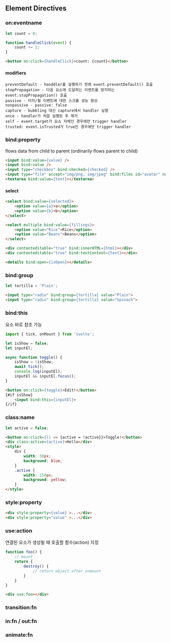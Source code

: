 ## Element Directives

### on:eventname

```js
let count = 0;

function handleClick(event) {
	count += 1;
}
```
```html
<button on:click={handleClick}>count: {count}</button>
```
#### modifiers
```
preventDefault - handdler를 실행하기 전에 event.preventDefault() 호출
stopPropagation - 다음 요소에 도달하는 이벤트를 방지하는 event.stopPropagation() 호출
passive - 터치/휠 이벤트에 대한 스크롤 성능 향상
nonpassive - passive: false
capture - bubbling 대신 capture에서 handler 실행
once - handler가 처음 실행된 후 제거
self - event.target가 요소 자체인 경우에만 trigger handler
trusted: event.isTrusted가 true인 경우에만 trigger handler
```

### bind:property
flows data from child to parent (ordinarily flows parent to child)

```html
<input bind:value={value} />
<input bind:value />
<input type="checkbox" bind:checked={checked} />
<input type="file" accept="img/png, img/jpeg" bind:files id="avatar" name="avatar" />
<textarea bind:value={text}></textarea>
```

#### select
```html
<select bind:value={selected}>
	<option value={a}>a</option>
	<option value={b}>b</option>
</select>
```

```html
<select multiple bind:value={fillings}>
	<option value="Rice">Rice</option>
	<option value="Beans">Beans</option>
</select>
```

```html
<div contenteditable="true" bind:innerHTML={html}></div>
<div contenteditable="true" bind:textContent={text}></div>
```

```html
<details bind:open={isOpen}></details>
```
### bind:group
```js
let tortilla = 'Plain';
```
```html
<input type="radio" bind:group={tortilla} value="Plain">
<input type="radio" bind:group={tortilla} value="Spinach">
```

### bind:this
요소 바로 참조 가능

```js
import { tick, onMount } from 'svelte';

let isShow = false;
let inputEl;

async function toggle() {
	isShow = !isShow;
	await tick();
	console.log(inputEl);
	inputEl && inputEl.focus();
}
```
```html
<button on:click={toggle}>Edit!</button>
{#if isShow}
	<input bind:this={inputEl}>
{/if}
```

### class:name
```js
let active = false;
```

```html
<button on:click={() => {active = !active}}>Toggle!</button>
<div class:active={active}>Hello</div>
<style>
	div {
		width: 50px;
		background: blue;
	}
	.active {
		width: 150px;
		background: yellow;
	}
</style>
```

### style:property
```html
<div style:property={value} >...</div>
<div style:property="value" >...</div>
```

### use:action
연결된 요소가 생성될 때 호출할 함수(action) 지정
```js
function foo() {
	// mount
	return {
		destroy() {
			// return object after unmount
		}
	}
}
```
```html
<div use:foo></div>
```

### transition:fn

### in:fn / out:fn

### animate:fn
